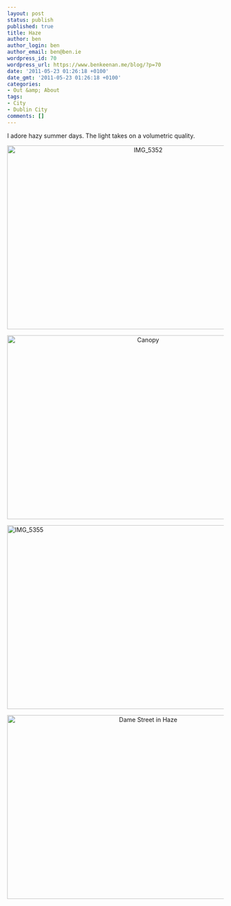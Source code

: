 ```yaml
---
layout: post
status: publish
published: true
title: Haze
author: ben
author_login: ben
author_email: ben@ben.ie
wordpress_id: 70
wordpress_url: https://www.benkeenan.me/blog/?p=70
date: '2011-05-23 01:26:18 +0100'
date_gmt: '2011-05-23 01:26:18 +0100'
categories:
- Out &amp; About
tags:
- City
- Dublin City
comments: []
---
```

<p>I adore hazy summer days. The light takes on a volumetric quality.</p>
<p style="text-align: center;"><img class="aligncenter" src="https://farm5.static.flickr.com/4032/5165675106_0f11f2da9a_z.jpg" alt="IMG_5352" width="640" height="427" /></p>
<p style="text-align: center;"><img class="aligncenter" src="https://farm3.static.flickr.com/2084/5736507095_bc6ffa8834_z.jpg" alt="Canopy" width="640" height="427" /></p>
<p><img class="aligncenter" src="https://farm5.static.flickr.com/4070/5165073103_8a619b1e2e_z.jpg" alt="IMG_5355" width="640" height="427" /></p>
<p style="text-align: center;"><img class="aligncenter" src="https://farm6.static.flickr.com/5230/5748543087_b398e12c80_z.jpg" alt="Dame Street in Haze" width="640" height="427" /></p>
